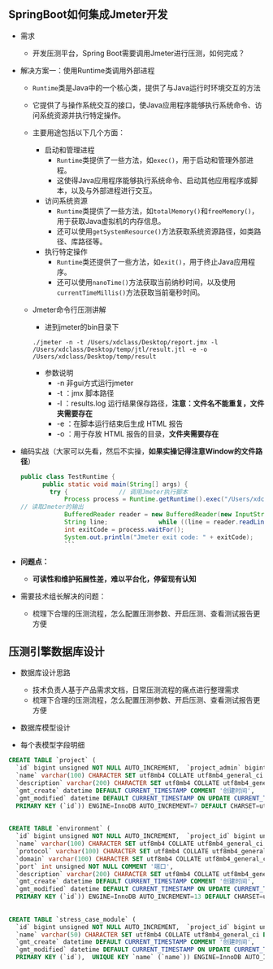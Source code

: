 ## SpringBoot如何集成Jmeter开发
  
* 需求  
  
  * 开发压测平台，Spring Boot需要调用Jmeter进行压测，如何完成？  
  
* 解决方案一：使用Runtime类调用外部进程  
  
  * `Runtime`类是Java中的一个核心类，提供了与Java运行时环境交互的方法  
  
  * 它提供了与操作系统交互的接口，使Java应用程序能够执行系统命令、访问系统资源并执行特定操作。  
  
  * 主要用途包括以下几个方面：  
  
    * 启动和管理进程  
      * `Runtime`类提供了一些方法，如`exec()`，用于启动和管理外部进程。  
      * 这使得Java应用程序能够执行系统命令、启动其他应用程序或脚本，以及与外部进程进行交互。  
    * 访问系统资源  
      * `Runtime`类提供了一些方法，如`totalMemory()`和`freeMemory()`，用于获取Java虚拟机的内存信息。  
      * 还可以使用`getSystemResource()`方法获取系统资源路径，如类路径、库路径等。  
    * 执行特定操作  
      * `Runtime`类还提供了一些方法，如`exit()`，用于终止Java应用程序。  
      * 还可以使用`nanoTime()`方法获取当前纳秒时间，以及使用`currentTimeMillis()`方法获取当前毫秒时间。  
  
  * Jmeter命令行压测讲解  
  
    * 进到jmeter的bin目录下  
  
    ```shell
    ./jmeter -n -t /Users/xdclass/Desktop/report.jmx -l /Users/xdclass/Desktop/temp/jtl/result.jtl -e -o /Users/xdclass/Desktop/temp/result  
    ```  
    - 参数说明  
      - -n 非gui方式运行jmeter  
      - -t ：jmx 脚本路径  
      - -l ：results.log 运行结果保存路径，**注意：文件名不能重复，文件夹需要存在**  
      - -e ：在脚本运行结束后生成 HTML 报告  
      - -o ：用于存放 HTML 报告的目录，**文件夹需要存在**  
  
* 编码实战（大家可以先看，然后不实操，**如果实操记得注意Window的文件路径**）  
  
  ```java
  public class TestRuntime {  
        public static void main(String[] args) {  
          try {              // 调用Jmeter执行脚本  
              Process process = Runtime.getRuntime().exec("/Users/xdclass/Desktop/coding/apache-jmeter-5.5/bin/jmeter -n -t /Users/xdclass/Desktop/test.jmx -l results.log -e -o /Users/xdclass/Desktop/result");  
  // 读取Jmeter的输出  
              BufferedReader reader = new BufferedReader(new InputStreamReader(process.getInputStream()));  
              String line;              while ((line = reader.readLine()) != null) {                  System.out.println(line);              }  // 等待Jmeter进程结束  
              int exitCode = process.waitFor();  
              System.out.println("Jmeter exit code: " + exitCode);          } catch (IOException | InterruptedException e) {              e.printStackTrace();          }      }  }  
              ```  
* **问题点：**  
  
  * **可读性和维护拓展性差，难以平台化，停留现有认知**  
  
* 需要技术组长解决的问题：  
  
  * 梳理下合理的压测流程，怎么配置压测参数、开启压测、查看测试报告更方便


## 压测引擎数据库设计

* 数据库设计思路  
  * 技术负责人基于产品需求文档，日常压测流程的痛点进行整理需求  
  * 梳理下合理的压测流程，怎么配置压测参数、开启压测、查看测试报告更方便

* 数据库模型设计

* 每个表模型字段明细  
  
```sql  
CREATE TABLE `project` (  
  `id` bigint unsigned NOT NULL AUTO_INCREMENT,  `project_admin` bigint unsigned DEFAULT NULL COMMENT '项目管理员ID',  
  `name` varchar(100) CHARACTER SET utf8mb4 COLLATE utf8mb4_general_ci DEFAULT NULL COMMENT '项目名称',  
  `description` varchar(200) CHARACTER SET utf8mb4 COLLATE utf8mb4_general_ci DEFAULT NULL COMMENT '描述',  
  `gmt_create` datetime DEFAULT CURRENT_TIMESTAMP COMMENT '创建时间',  
  `gmt_modified` datetime DEFAULT CURRENT_TIMESTAMP ON UPDATE CURRENT_TIMESTAMP COMMENT '更新时间',  
  PRIMARY KEY (`id`)) ENGINE=InnoDB AUTO_INCREMENT=7 DEFAULT CHARSET=utf8mb4 COLLATE=utf8mb4_general_ci;  
  
  
CREATE TABLE `environment` (  
  `id` bigint unsigned NOT NULL AUTO_INCREMENT,  `project_id` bigint unsigned NOT NULL COMMENT '所属项目ID',  
  `name` varchar(100) CHARACTER SET utf8mb4 COLLATE utf8mb4_general_ci NOT NULL COMMENT '环境名称',  
  `protocol` varchar(100) CHARACTER SET utf8mb4 COLLATE utf8mb4_general_ci NOT NULL COMMENT '协议',  
  `domain` varchar(100) CHARACTER SET utf8mb4 COLLATE utf8mb4_general_ci NOT NULL COMMENT '环境域名',  
  `port` int unsigned NOT NULL COMMENT '端口',  
  `description` varchar(200) CHARACTER SET utf8mb4 COLLATE utf8mb4_general_ci DEFAULT NULL COMMENT '描述',  
  `gmt_create` datetime DEFAULT CURRENT_TIMESTAMP COMMENT '创建时间',  
  `gmt_modified` datetime DEFAULT CURRENT_TIMESTAMP ON UPDATE CURRENT_TIMESTAMP COMMENT '更新时间',  
  PRIMARY KEY (`id`)) ENGINE=InnoDB AUTO_INCREMENT=13 DEFAULT CHARSET=utf8mb4 COLLATE=utf8mb4_general_ci;  
  
  
CREATE TABLE `stress_case_module` (  
  `id` bigint unsigned NOT NULL AUTO_INCREMENT,  `project_id` bigint unsigned DEFAULT NULL COMMENT '所属项目ID',  
  `name` varchar(50) CHARACTER SET utf8mb4 COLLATE utf8mb4_general_ci DEFAULT NULL COMMENT '接口模块名称',  
  `gmt_create` datetime DEFAULT CURRENT_TIMESTAMP COMMENT '创建时间',  
  `gmt_modified` datetime DEFAULT CURRENT_TIMESTAMP ON UPDATE CURRENT_TIMESTAMP COMMENT '更新时间',  
  PRIMARY KEY (`id`),  UNIQUE KEY `name` (`name`)) ENGINE=InnoDB AUTO_INCREMENT=13 DEFAULT CHARSET=utf8mb4 COLLATE=utf8mb4_general_ci;  
  
```